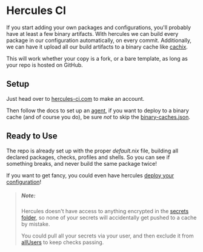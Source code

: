 # Hercules CI

If you start adding your own packages and configurations, you'll probably have
at least a few binary artifacts. With hercules we can build every package in
our configuration automatically, on every commit. Additionally, we can have it
upload all our build artifacts to a binary cache like [cachix][cachix].

This will work whether your copy is a fork, or a bare template, as long as your
repo is hosted on GitHub.

## Setup

Just head over to [hercules-ci.com](https://hercules-ci.com) to make an account.

Then follow the docs to set up an [agent][agent], if you want to deploy to a
binary cache (and of course you do), be sure _not_ to skip the
[binary-caches.json][cache].

## Ready to Use

The repo is already set up with the proper _default.nix_ file, building all
declared packages, checks, profiles and shells. So you can see if something
breaks, and never build the same package twice!

If you want to get fancy, you could even have hercules
[deploy your configuration](https://docs.hercules-ci.com/hercules-ci-effects/guide/deploy-a-nixos-machine/)!

> ##### _Note:_
>
> Hercules doesn't have access to anything encrypted in the
> [secrets folder](../../secrets), so none of your secrets will accidentally get
> pushed to a cache by mistake.
>
> You could pull all your secrets via your user, and then exclude it from
> [allUsers](https://github.com/nrdxp/devos/blob/nrd/suites/default.nix#L17)
> to keep checks passing.

[agent]: https://docs.hercules-ci.com/hercules-ci/getting-started/#github
[cache]: https://docs.hercules-ci.com/hercules-ci/getting-started/deploy/nixos/#_3_configure_a_binary_cache
[cachix]: https://cachix.org
